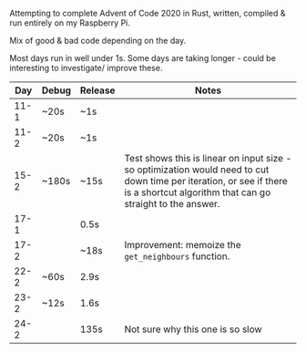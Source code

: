 Attempting to complete Advent of Code 2020 in Rust, written, compiled & run entirely on my Raspberry Pi.

Mix of good & bad code depending on the day.

Most days run in well under 1s.  Some days are taking longer - could be interesting to investigate/ improve these.

| Day | Debug | Release | Notes
| --- | --- | --- | ---
| 11-1 | ~20s  | ~1s  |
| 11-2 | ~20s  | ~1s  |
| 15-2 | ~180s | ~15s | Test shows this is linear on input size - so optimization would need to cut down time per iteration, or see if there is a shortcut algorithm that can go straight to the answer.
| 17-1 |       | 0.5s |
| 17-2 |       | ~18s | Improvement: memoize the `get_neighbours` function.
| 22-2 | ~60s  | 2.9s |
| 23-2 | ~12s  | 1.6s | 
| 24-2 |       | 135s | Not sure why this one is so slow
